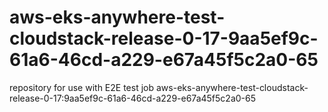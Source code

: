 # aws-eks-anywhere-test-cloudstack-release-0-17-9aa5ef9c-61a6-46cd-a229-e67a45f5c2a0-65
repository for use with E2E test job aws-eks-anywhere-test-cloudstack-release-0-17:9aa5ef9c-61a6-46cd-a229-e67a45f5c2a0-65
